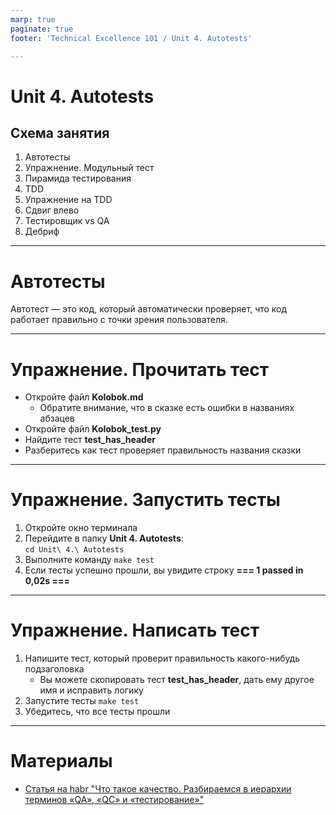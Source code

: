 ```yaml
---
marp: true
paginate: true
footer: 'Technical Excellence 101 / Unit 4. Autotests'

---
```

# Unit 4. Autotests
## Схема занятия
1. Автотесты
1. Упражнение. Модульный тест
1. Пирамида тестирования
1. TDD
1. Упражнение на TDD
1. Сдвиг влево
1. Тестировщик vs QA
1. Дебриф

---
# Автотесты
Автотест — это код, который автоматически проверяет, что код работает правильно с точки зрения пользователя.

---
<!-- _class: invert -->
# Упражнение. Прочитать тест
* Откройте файл **Kolobok.md**
  * Обратите внимание, что в сказке есть ошибки в названиях абзацев
* Откройте файл **Kolobok_test.py**
* Найдите тест **test_has_header**
* Разберитесь как тест проверяет правильность названия сказки

---
<!-- _class: invert -->
# Упражнение. Запустить тесты
1. Откройте окно терминала
2. Перейдите в папку **Unit 4. Autotests**:  
   ```cd Unit\ 4.\ Autotests```
3. Выполните команду 
   ```make test```
4. Если тесты успешно прошли, вы увидите строку 
**=== 1 passed in 0,02s ===**

---
<!-- _class: invert -->
# Упражнение. Написать тест
1. Напишите тест, который проверит правильность какого-нибудь подзаголовка
   * Вы можете скопировать тест **test_has_header**, дать ему другое имя и исправить логику
2. Запустите тесты
   ```make test```
3. Убедитесь, что все тесты прошли

---
# Материалы
* [Статья на habr "Что такое качество. Разбираемся в иерархии терминов «QA», «QC» и «тестирование»"](https://habr.com/ru/company/rostelecom/blog/647963/)